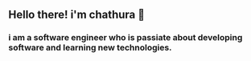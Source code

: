 <h2 style="font-weight:boldl"> Hello there! i'm chathura 👋 </h2>

 <h3> i am a software engineer who is passiate about developing software and learning new technologies. </h3>

